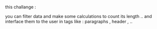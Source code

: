 this challange :

you can filter data and make some calculations to count its length .. 
and interface them to the user in tags like : paragraphs , header , .. 
